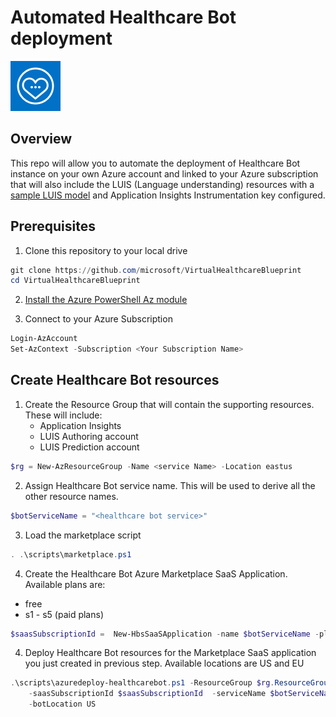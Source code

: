 # Automated Healthcare Bot deployment

![HealthCare bot](./images/logo.png)

## Overview

This repo will allow you to automate the deployment of Healthcare Bot instance on your own Azure account and linked to your Azure subscription that will also include the LUIS (Language understanding) resources with a [sample LUIS model](./lu/Booking.j) and Application Insights Instrumentation key configured.

## Prerequisites

1. Clone this repository to your local drive

```powershell
git clone https://github.com/microsoft/VirtualHealthcareBlueprint
cd VirtualHealthcareBlueprint
```

2. [Install the Azure PowerShell Az module](https://docs.microsoft.com/en-us/powershell/azure/install-az-ps?view=azps-3.3.0)

3. Connect to your Azure Subscription

```PowerShell
Login-AzAccount
Set-AzContext -Subscription <Your Subscription Name>
```

## Create Healthcare Bot resources

1. Create the Resource Group that will contain the supporting resources. These will include:
    * Application Insights
    * LUIS Authoring account
    * LUIS Prediction account

```PowerShell
$rg = New-AzResourceGroup -Name <service Name> -Location eastus
```

2. Assign Healthcare Bot service name. This will be used to derive all the other resource names.

```PowerShell
$botServiceName = "<healthcare bot service>"
```

3. Load the marketplace script

```powershell
. .\scripts\marketplace.ps1
```

4. Create the Healthcare Bot Azure Marketplace SaaS Application. Available plans are:

* free
* s1 - s5 (paid plans)

```powershell
$saasSubscriptionId =  New-HbsSaaSApplication -name $botServiceName -planId free
```


4. Deploy Healthcare Bot resources for the Marketplace SaaS application you just created in previous step. Available locations are US and EU

```powershell
.\scripts\azuredeploy-healthcarebot.ps1 -ResourceGroup $rg.ResourceGroupName `
    -saasSubscriptionId $saasSubscriptionId  -serviceName $botServiceName `
    -botLocation US
```
